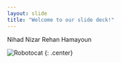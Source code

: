 ```yaml
---
layout: slide
title: "Welcome to our slide deck!"
---
```


Nihad Nizar Rehan Hamayoun

![Robotocat](https://octodex.github.com/images/Robotocat.png)
{: .center}

